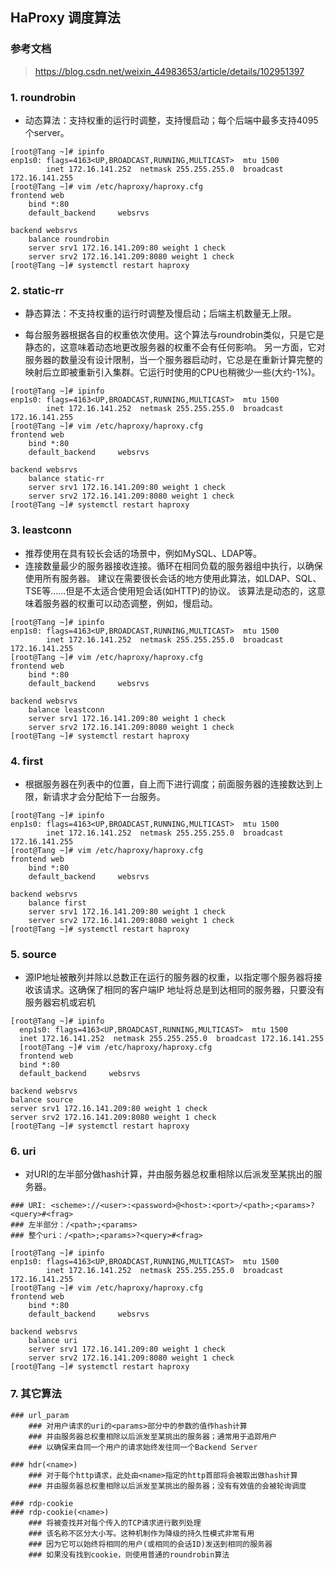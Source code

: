 ## HaProxy 调度算法

### 参考文档
> https://blog.csdn.net/weixin_44983653/article/details/102951397

### 1. roundrobin
* 动态算法：支持权重的运行时调整，支持慢启动；每个后端中最多支持4095个server。

```
[root@Tang ~]# ipinfo
enp1s0: flags=4163<UP,BROADCAST,RUNNING,MULTICAST>  mtu 1500
        inet 172.16.141.252  netmask 255.255.255.0  broadcast 172.16.141.255
[root@Tang ~]# vim /etc/haproxy/haproxy.cfg 
frontend web
    bind *:80
    default_backend     websrvs

backend websrvs
    balance roundrobin
    server srv1 172.16.141.209:80 weight 1 check
    server srv2 172.16.141.209:8080 weight 1 check
[root@Tang ~]# systemctl restart haproxy

```

### 2. static-rr
* 静态算法：不支持权重的运行时调整及慢启动；后端主机数量无上限。

* 每台服务器根据各自的权重依次使用。这个算法与roundrobin类似，只是它是静态的，这意味着动态地更改服务器的权重不会有任何影响。
另一方面，它对服务器的数量没有设计限制，当一个服务器启动时，它总是在重新计算完整的映射后立即被重新引入集群。它运行时使用的CPU也稍微少一些(大约-1%)。
```
[root@Tang ~]# ipinfo
enp1s0: flags=4163<UP,BROADCAST,RUNNING,MULTICAST>  mtu 1500
        inet 172.16.141.252  netmask 255.255.255.0  broadcast 172.16.141.255
[root@Tang ~]# vim /etc/haproxy/haproxy.cfg 
frontend web
    bind *:80
    default_backend     websrvs

backend websrvs
    balance static-rr
    server srv1 172.16.141.209:80 weight 1 check
    server srv2 172.16.141.209:8080 weight 1 check
[root@Tang ~]# systemctl restart haproxy
```


### 3. leastconn 
* 推荐使用在具有较长会话的场景中，例如MySQL、LDAP等。
* 连接数量最少的服务器接收连接。循环在相同负载的服务器组中执行，以确保使用所有服务器。
  建议在需要很长会话的地方使用此算法，如LDAP、SQL、TSE等……但是不太适合使用短会话(如HTTP)的协议。
  该算法是动态的，这意味着服务器的权重可以动态调整，例如，慢启动。

```
[root@Tang ~]# ipinfo
enp1s0: flags=4163<UP,BROADCAST,RUNNING,MULTICAST>  mtu 1500
        inet 172.16.141.252  netmask 255.255.255.0  broadcast 172.16.141.255
[root@Tang ~]# vim /etc/haproxy/haproxy.cfg 
frontend web
    bind *:80
    default_backend     websrvs

backend websrvs
    balance leastconn
    server srv1 172.16.141.209:80 weight 1 check
    server srv2 172.16.141.209:8080 weight 1 check
[root@Tang ~]# systemctl restart haproxy

```

### 4. first
* 根据服务器在列表中的位置，自上而下进行调度；前面服务器的连接数达到上限，新请求才会分配给下一台服务。
```
[root@Tang ~]# ipinfo
enp1s0: flags=4163<UP,BROADCAST,RUNNING,MULTICAST>  mtu 1500
        inet 172.16.141.252  netmask 255.255.255.0  broadcast 172.16.141.255
[root@Tang ~]# vim /etc/haproxy/haproxy.cfg 
frontend web
    bind *:80
    default_backend     websrvs

backend websrvs
    balance first
    server srv1 172.16.141.209:80 weight 1 check
    server srv2 172.16.141.209:8080 weight 1 check
[root@Tang ~]# systemctl restart haproxy

```

### 5. source
* 源IP地址被散列并除以总数正在运行的服务器的权重，以指定哪个服务器将接收该请求。这确保了相同的客户端IP
  地址将总是到达相同的服务器，只要没有服务器宕机或宕机 
```
[root@Tang ~]# ipinfo
  enp1s0: flags=4163<UP,BROADCAST,RUNNING,MULTICAST>  mtu 1500
  inet 172.16.141.252  netmask 255.255.255.0  broadcast 172.16.141.255
  [root@Tang ~]# vim /etc/haproxy/haproxy.cfg
  frontend web
  bind *:80
  default_backend     websrvs

backend websrvs
balance source
server srv1 172.16.141.209:80 weight 1 check
server srv2 172.16.141.209:8080 weight 1 check
[root@Tang ~]# systemctl restart haproxy
```

### 6. uri

* 对URI的左半部分做hash计算，并由服务器总权重相除以后派发至某挑出的服务器。
```
### URI: <scheme>://<user>:<password>@<host>:<port>/<path>;<params>?<query>#<frag>
### 左半部分：/<path>;<params>
### 整个uri：/<path>;<params>?<query>#<frag>
```

```
[root@Tang ~]# ipinfo
enp1s0: flags=4163<UP,BROADCAST,RUNNING,MULTICAST>  mtu 1500
        inet 172.16.141.252  netmask 255.255.255.0  broadcast 172.16.141.255
[root@Tang ~]# vim /etc/haproxy/haproxy.cfg 
frontend web
    bind *:80
    default_backend     websrvs

backend websrvs
    balance uri
    server srv1 172.16.141.209:80 weight 1 check
    server srv2 172.16.141.209:8080 weight 1 check
[root@Tang ~]# systemctl restart haproxy
```

### 7. 其它算法
```
### url_param
	### 对用户请求的uri的<params>部分中的参数的值作hash计算
	### 并由服务器总权重相除以后派发至某挑出的服务器；通常用于追踪用户
	### 以确保来自同一个用户的请求始终发往同一个Backend Server
						
### hdr(<name>)
	### 对于每个http请求，此处由<name>指定的http首部将会被取出做hash计算
	### 并由服务器总权重相除以后派发至某挑出的服务器；没有有效值的会被轮询调度
							
### rdp-cookie
### rdp-cookie(<name>)	
	### 将被查找并对每个传入的TCP请求进行散列处理
	### 该名称不区分大小写。这种机制作为降级的持久性模式非常有用
	### 因为它可以始终将相同的用户(或相同的会话ID)发送到相同的服务器
	### 如果没有找到cookie，则使用普通的roundrobin算法

```



